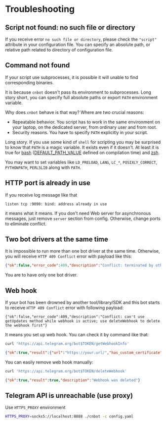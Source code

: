 # Troubleshooting

## Script not found: no such file or directory

If you receive error `no such file or directory`,
please check the `"script"` attribute in
your configuration file. You can
specify an absolute path, or relative path
related to directory of configuration file.

## Command not found

If your script use subprocesses, it is possible
it will unable to find corresponding binaries.

It is because `cnbot` doesn't pass its
environment to subprocesses.
Long story short, you can specify full
absolute paths or export `PATH` environment variable.

Why does `cnbot` behave is that way?
Where are two crucial reasons:

- Repeatable behavior. You script has to work in the same environment on your laptop,
on the dedicated server, from  ordinary user and from root.
- Security reasons. You have to specify `PATH`
explicitly in your script.

Long story. If you use some kind of `shell`
for scripting you may be surprised to know
that `PATH` is a magic variable. It exists
even if it doesn't. At least it is true for
[bash](http://git.savannah.gnu.org/cgit/bash.git/tree/variables.c#n486)
([DEFAULT_PATH_VALUE](http://git.savannah.gnu.org/cgit/bash.git/tree/config-top.h#n66)
defined on compilation time) and
[zsh](https://github.com/zsh-users/zsh/blob/master/Src/init.c#L978).

You may want to set variables like
`LD_PRELOAD`, `LANG`, `LC_*`,
`POSIXLY_CORRECT`, `PYTHONPATH`, `PERL5LIB`
along with `PATH`.

## HTTP port is already in use

If you receive log message like that
```
listen tcp :9090: bind: address already in use
```
it means what it means. If you don't need Web server
for asynchronous messages, just remove `server` section
from config. Otherwise, change ports to eliminate
conflict.

## Two bot drivers at the same time

It is impossible to run more than one bot driver at the
same time. Otherwise, you
will receive `HTTP 409 Conflict` error with payload like this:
```json
{"ok":false,"error_code":409,"description":"Conflict: terminated by other getUpdates request; make sure that only one bot instance is running"}
```
You are to have only one bot driver.

## Web hook

If your bot has been drowned by another tool/library/SDK and
this bot starts to receive `HTTP 409 Conflict` error with
following payload:
```
{"ok":false,"error_code":409,"description":"Conflict: can't use getUpdates method while webhook is active; use deleteWebhook to delete the webhook first"}
```
It means you set up web hook. You can check it by command like that: 
```sh
curl 'https://api.telegram.org/bot$TOKEN/getWebhookInfo'
```
```json
{"ok":true,"result":{"url":"https://your.url/","has_custom_certificate":false,"pending_update_count":0,"max_connections":40,"allowed_updates":["message"]}}
```
You can easily remove web hook manually:
```sh
curl 'https://api.telegram.org/bot$TOKEN/deleteWebhook'
```
```json
{"ok":true,"result":true,"description":"Webhook was deleted"}
```

## Telegram API is unreachable (use proxy)

Use `HTTPS_PROXY` environment
```sh
HTTPS_PROXY=socks5://localhost:8888 ./cnbot -c config.yaml
```
